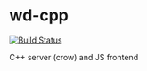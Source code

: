 # wd-cpp

[![Build Status](https://travis-ci.org/micwypych/wd-cpp.svg?branch=master)](https://travis-ci.org/micwypych/wd-cpp)

C++ server (crow) and JS frontend

